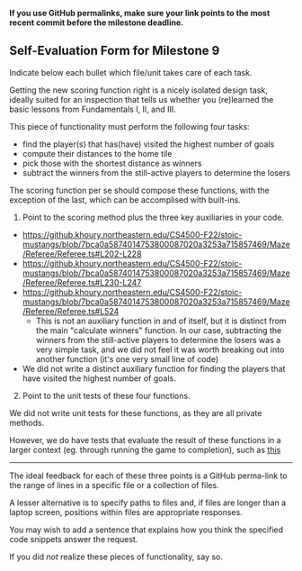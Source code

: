 **If you use GitHub permalinks, make sure your link points to the most recent commit before the milestone deadline.**

## Self-Evaluation Form for Milestone 9

Indicate below each bullet which file/unit takes care of each task.

Getting the new scoring function right is a nicely isolated design
task, ideally suited for an inspection that tells us whether you
(re)learned the basic lessons from Fundamentals I, II, and III. 

This piece of functionality must perform the following four tasks:

- find the player(s) that has(have) visited the highest number of goals
- compute their distances to the home tile
- pick those with the shortest distance as winners
- subtract the winners from the still-active players to determine the losers

The scoring function per se should compose these functions,
with the exception of the last, which can be accomplised with built-ins. 

1. Point to the scoring method plus the three key auxiliaries in your code. 
- https://github.khoury.northeastern.edu/CS4500-F22/stoic-mustangs/blob/7bca0a5874014753800087020a3253a715857469/Maze/Referee/Referee.ts#L202-L228
- https://github.khoury.northeastern.edu/CS4500-F22/stoic-mustangs/blob/7bca0a5874014753800087020a3253a715857469/Maze/Referee/Referee.ts#L230-L247
- https://github.khoury.northeastern.edu/CS4500-F22/stoic-mustangs/blob/7bca0a5874014753800087020a3253a715857469/Maze/Referee/Referee.ts#L524
  - This is not an auxiliary function in and of itself, but it is distinct from the main "calculate winners" function. In our case, subtracting the winners from the still-active players to determine the losers was a very simple task, and we did not feel it was worth breaking out into another function (it's one very small line of code)
- We did not write a distinct auxiliary function for finding the players that have visited the highest number of goals.

2. Point to the unit tests of these four functions.

We did not write unit tests for these functions, as they are all private methods.

However, we do have tests that evaluate the result of these functions in a larger context (eg. through running the game to completion), such as [this](https://github.khoury.northeastern.edu/CS4500-F22/stoic-mustangs/blob/7bca0a5874014753800087020a3253a715857469/Maze/unit_tests/Referee.test.ts#L216-L227)

---- 

The ideal feedback for each of these three points is a GitHub
perma-link to the range of lines in a specific file or a collection of
files.

A lesser alternative is to specify paths to files and, if files are
longer than a laptop screen, positions within files are appropriate
responses.

You may wish to add a sentence that explains how you think the
specified code snippets answer the request.

If you did *not* realize these pieces of functionality, say so.


